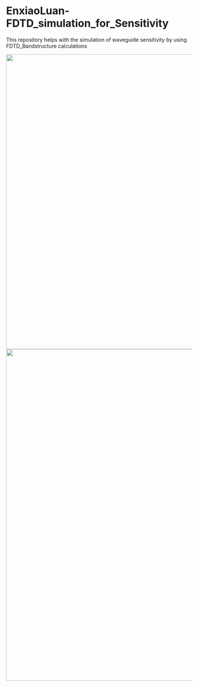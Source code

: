 # EnxiaoLuan-FDTD_simulation_for_Sensitivity
This repository helps with the simulation of waveguide sensitivity by using FDTD_Bandstructure calculations



<img src="https://raw.githubusercontent.com/EnxiaoLuan/Pics_for_Github/master/Sensitivity_def.png" width="800">

<img src="https://raw.githubusercontent.com/EnxiaoLuan/Pics_for_Github/master/WGS_AS.png" width="900">
